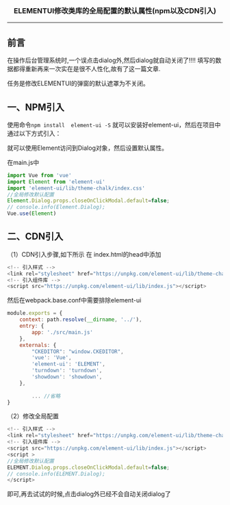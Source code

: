 ### <center>ELEMENTUI修改类库的全局配置的默认属性(npm以及CDN引入)
***
## 前言

在操作后台管理系统时,一个误点击dialog外,然后dialog就自动关闭了!!!! 填写的数据都得重新再来一次实在是很不人性化,故有了这一篇文章.


任务是修改ELEMENTUI的弹窗的默认遮罩为不关闭。

## 一、NPM引入
使用命令`npm install  element-ui -S` 就可以安装好element-ui，然后在项目中通过以下方式引入：

就可以使用Element访问到Dialog对象，然后设置默认属性。


在main.js中
```javascript
import Vue from 'vue'
import Element from 'element-ui'
import 'element-ui/lib/theme-chalk/index.css'
//全局修改默认配置
Element.Dialog.props.closeOnClickModal.default=false;
// console.info(Element.Dialog);
Vue.use(Element)
```
## 二、CDN引入
（1）CDN引入步骤,如下所示 在 index.html的head中添加
```javascript
<!-- 引入样式 -->
<link rel="stylesheet" href="https://unpkg.com/element-ui/lib/theme-chalk/index.css">
<!-- 引入组件库 -->
<script src="https://unpkg.com/element-ui/lib/index.js"></script>
```

然后在webpack.base.conf中需要排除element-ui

```javascript
module.exports = {
    context: path.resolve(__dirname, '../'),
    entry: {
        app: './src/main.js'
    },
    externals: {
        "CKEDITOR": "window.CKEDITOR",
        'vue': 'Vue',
        'element-ui': 'ELEMENT',
        'turndown': 'turndown',
        'showdown': 'showdown',
    },
    
        ... //省略
}
```

（2）修改全局配置
```javascript
<!-- 引入样式 -->
<link rel="stylesheet" href="https://unpkg.com/element-ui/lib/theme-chalk/index.css">
<!-- 引入组件库 -->
<script src="https://unpkg.com/element-ui/lib/index.js"></script>
<script >
//全局修改默认配置
ELEMENT.Dialog.props.closeOnClickModal.default=false;
// console.info(ELEMENT.Dialog);
</script>

```

即可,再去试试的时候,点击dialog外已经不会自动关闭dialog了


